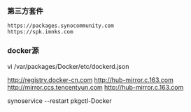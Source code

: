 ### 第三方套件
```
https://packages.synocommunity.com
https://spk.imnks.com
```

### docker源
vi /var/packages/Docker/etc/dockerd.json

http://registry.docker-cn.com
http://hub-mirror.c.163.com
http://mirror.ccs.tencentyun.com
http://hub-mirror.c.163.com


synoservice --restart pkgctl-Docker
